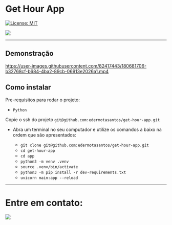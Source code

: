 # Get Hour App

[![License: MIT](https://img.shields.io/badge/License-MIT-green.svg)](https://opensource.org/licenses/MIT)

<div> 
  <a href="https://www.linkedin.com/in/eder-santos-dev/" target="_blank"><img src="https://img.shields.io/badge/-LinkedIn-%230077B5?style=for-the-badge&logo=linkedin&logoColor=white" target="_blank"></a> 
</div>

---

## Demonstração



https://user-images.githubusercontent.com/82417443/180681706-b32768cf-b684-4ba2-89cb-06913e2026a1.mp4






## Como instalar

Pre-requisitos para rodar o projeto:

- `Python`

Copie o ssh do projeto `git@github.com:edermotasantos/get-hour-app.git`

- Abra um terminal no seu computador e utilize os comandos a baixo na ordem que são apresentados:

  - `git clone git@github.com:edermotasantos/get-hour-app.git`
  - `cd get-hour-app`
  - `cd app`
  - `python3 -m venv .venv`
  - `source .venv/bin/activate`
  - `python3 -m pip install -r dev-requirements.txt`
  - `uvicorn main:app --reload`

---

# Entre em contato:

<div> 
  <a href="https://www.linkedin.com/in/eder-santos-dev/" target="_blank"><img src="https://img.shields.io/badge/-LinkedIn-%230077B5?style=for-the-badge&logo=linkedin&logoColor=white" target="_blank"></a> 
</div>
